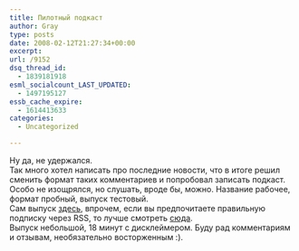 ```yaml
---
title: Пилотный подкаст
author: Gray
type: posts
date: 2008-02-12T21:27:34+00:00
excerpt:
url: /9152
dsq_thread_id:
  - 1839181918
esml_socialcount_LAST_UPDATED:
  - 1497195127
essb_cache_expire:
  - 1614413633
categories:
  - Uncategorized

---
```








Ну да, не удержался.  
Так много хотел написать про последние новости, что в итоге решил сменить формат таких комментариев и попробовал записать подкаст. Особо не изощрялся, но слушать, вроде бы, можно. Название рабочее, формат пробный, выпуск тестовый.  
Сам выпуск <a href="http://www.searchengines.ru/blog/podcasts/IT_thoughts0.mp3" target="_blank">здесь</a>, впрочем, если вы предпочитаете правильную подписку через RSS, то лучше смотреть <a href="http://feeds.feedburner.com/it_thoughts" target="_blank">сюда</a>.  
Выпуск небольшой, 18 минут с дисклеймером. Буду рад комментариям и отзывам, необязательно восторженным :).